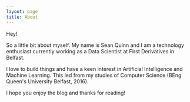 ```yaml
---
layout: page
title: About
---
```


Hey!

So a little bit about myself. My name is Sean Quinn and I am a technology enthusiast currently working as a Data Scientist at First Derivatives in Belfast.

I love to build things and have a keen interest in Artificial Intelligence and Machine Learning. This led from my studies of Computer Science (BEng Queen's University Belfast, 2016).

I hope you enjoy the blog and thanks for reading!